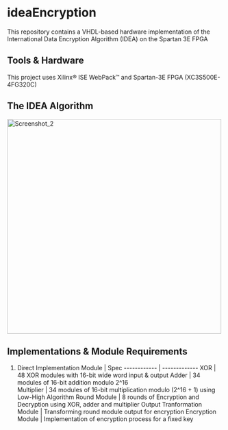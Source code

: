 # ideaEncryption
This repository contains a VHDL-based hardware implementation of the International Data Encryption Algorithm (IDEA) on the Spartan 3E FPGA

## Tools & Hardware
This project uses Xilinx® ISE WebPack™ and Spartan-3E FPGA (XC3S500E-4FG320C)

## The IDEA Algorithm
<img width="500" alt="Screenshot_2" src="https://github.com/aasthadave9/ideaEncryption/assets/86701156/e7a8dace-7622-419b-8d91-86b32fedcc94">

## Implementations & Module Requirements
1. Direct Implementation
Module | Spec
------------ | -------------
XOR | 48 XOR modules with 16-bit wide word input & output
Adder | 34 modules of 16-bit addition modulo 2^16  
Multiplier | 34 modules of 16-bit multiplication modulo (2^16 + 1) using Low-High Algorithm
Round Module | 8 rounds of Encryption and Decryption using XOR, adder and multiplier
Output Tranformation Module | Transforming round module output for encryption
Encryption Module | Implementation of encryption process for a fixed key





